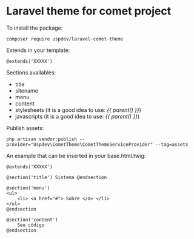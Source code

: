 # Laravel theme for comet project

To install the package:

    composer require uspdev/laravel-comet-theme

Extends in your template:

    @extends('XXXXX')

Sections availables:

 - title
 - sitename
 - menu
 - content
 - stylesheets (it is a good idea to use: *{{ parent() }}*)
 - javascripts (it is a good idea to use: *{{ parent() }}*)

Publish assets:
    
    php artisan vendor:publish --provider="Uspdev\CometTheme\CometThemeServiceProvider" --tag=assets

An example that can be inserted in your base.html.twig:

    @extends('XXXXX')

    @section('title') Sistema @endsection

    @section('menu')
    <ul>
        <li> <a href="#"> Sobre </a> </li>
    </ul>
    @endsection

    @section('content')
        Seu código
    @endsection
